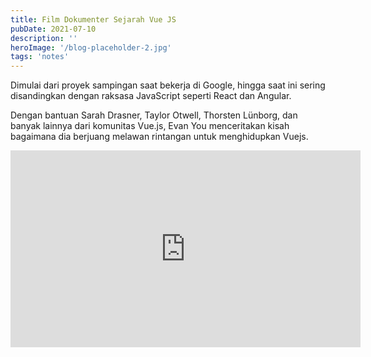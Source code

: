```yaml
---
title: Film Dokumenter Sejarah Vue JS
pubDate: 2021-07-10
description: ''
heroImage: '/blog-placeholder-2.jpg'
tags: 'notes'
---
```


Dimulai dari proyek sampingan saat bekerja di Google, 
hingga saat ini sering disandingkan dengan raksasa JavaScript 
seperti React dan Angular.

Dengan bantuan Sarah Drasner, Taylor Otwell, Thorsten Lünborg, dan banyak lainnya dari komunitas Vue.js, 
Evan You menceritakan kisah bagaimana dia berjuang melawan rintangan untuk menghidupkan Vuejs.

<iframe width="560" height="315" class="mt-3" src="https://www.youtube.com/embed/OrxmtDw4pVI" title="YouTube video player" frameborder="0" allow="accelerometer; autoplay; clipboard-write; encrypted-media; gyroscope; picture-in-picture" allowfullscreen></iframe>